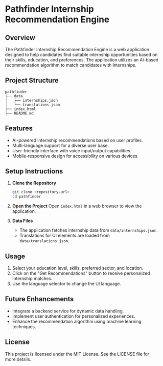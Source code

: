 # Pathfinder Internship Recommendation Engine

## Overview
The Pathfinder Internship Recommendation Engine is a web application designed to help candidates find suitable internship opportunities based on their skills, education, and preferences. The application utilizes an AI-based recommendation algorithm to match candidates with internships.

## Project Structure
```
pathfinder
├── data
│   ├── internships.json
│   └── translations.json
├── index.html
├── README.md
```

## Features
- AI-powered internship recommendations based on user profiles.
- Multi-language support for a diverse user base.
- User-friendly interface with voice input/output capabilities.
- Mobile-responsive design for accessibility on various devices.

## Setup Instructions
1. **Clone the Repository**
   ```bash
   git clone <repository-url>
   cd pathfinder
   ```

2. **Open the Project**
   Open `index.html` in a web browser to view the application.

3. **Data Files**
   - The application fetches internship data from `data/internships.json`.
   - Translations for UI elements are loaded from `data/translations.json`.

## Usage
1. Select your education level, skills, preferred sector, and location.
2. Click on the "Get Recommendations" button to receive personalized internship matches.
3. Use the language selector to change the UI language.

## Future Enhancements
- Integrate a backend service for dynamic data handling.
- Implement user authentication for personalized experiences.
- Enhance the recommendation algorithm using machine learning techniques.

## License
This project is licensed under the MIT License. See the LICENSE file for more details.